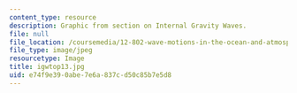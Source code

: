 ```yaml
---
content_type: resource
description: Graphic from section on Internal Gravity Waves.
file: null
file_location: /coursemedia/12-802-wave-motions-in-the-ocean-and-atmosphere-spring-2004/e74f9e390abe7e6a837cd50c85b7e5d8_igwtop13.jpg
file_type: image/jpeg
resourcetype: Image
title: igwtop13.jpg
uid: e74f9e39-0abe-7e6a-837c-d50c85b7e5d8
---
```

